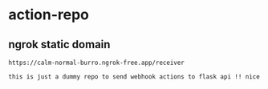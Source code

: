 # action-repo

## ngrok static domain
```
https://calm-normal-burro.ngrok-free.app/receiver
```

```
this is just a dummy repo to send webhook actions to flask api !! nice
```
